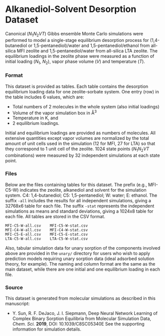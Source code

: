 # Alkanediol-Solvent Desorption Dataset

Canonical (*N*<sub>1</sub>*N*<sub>2</sub>*VT*) Gibbs ensemble Monte Carlo simulations were performed to model a single-stage equilibrium desorption process for (1,4-butanediol or 1,5-pentanediol)/water and 1,5-pentanediol/ethanol from all-silica MFI zeolite and 1,5-pentanediol/water from all-silica LTA zeolite. The equilibrium loadings in the zeolite phase were measured as a function of initial loading (*N*<sub>1</sub>, *N*<sub>2</sub>), vapor phase volume (*V*) and temperature (*T*).

### Format
This dataset is provided as tables. Each table contains the desorption equilibrium loading data for one zeolite-sorbate system. One entry (row) in the table includes 6 values, which are:
 * Total numbers of 2 molecules in the whole system (also initial loadings)
 * Volume of the vapor simulation box in Å<sup>3</sup>
 * Temperature in K, and 
 * 2 equilibrium loadings.

Initial and equilibrium loadings are provided as numbers of molecules. All extensive quantities except vapor volumes are normalized by the total amount of 
unit cells used in the simulation (12 for MFI, 27 for LTA) so that they correspond to 1 unit cell of the zeolite.  1024 state points (*N*<sub>1</sub>*N*<sub>2</sub>*VT* combinations) were measured by 32 independent simulations at each state point.

### Files
Below are the files containing tables for this dataset. The prefix (e.g., MFI-C5-W) indicates the zeolite, alkanediol and solvent for the simulation system. 
C4: 1,4-butanediol; C5: 1,5-pentanediol; W: water; E: ethanol. The suffix <code>-all</code> includes the results for all independent simulations, giving a 32768x6 table for each file. 
The suffix <code>-stat</code> represents the independent simulations as means and standard deviations, giving a 1024x8 table for each file. All tables are stored in the CSV format.


```
MFI-C5-W-all.csv	MFI-C5-W-stat.csv
MFI-C4-W-all.csv	MFI-C4-W-stat.csv
MFI-C5-E-all.csv	MFI-C5-E-stat.csv
LTA-C5-W-all.csv	LTA-C5-W-stat.csv
```
Also, tabular simulation data for unary sorption of the components involved above are provided in the ```unary/``` directory for users who wish to apply prediction models requiring unary sorption data (ideal adsorbed solution theory, for example). The naming and column format are the same as the main dataset, while there are one initial and one equilibrium loading in each file.


### Source
This dataset is generated from molecular simulations as described in this manuscript: 
* Y. Sun, R. F. DeJaco, J. I. Siepmann, Deep Neural Network Learning of Complex Binary Sorption Equilibria from Molecular Simulation Data, *Chem. Sci.* **2019**, DOI: 10.1039/C8SC05340E 
See the supporting information for simulation details.
